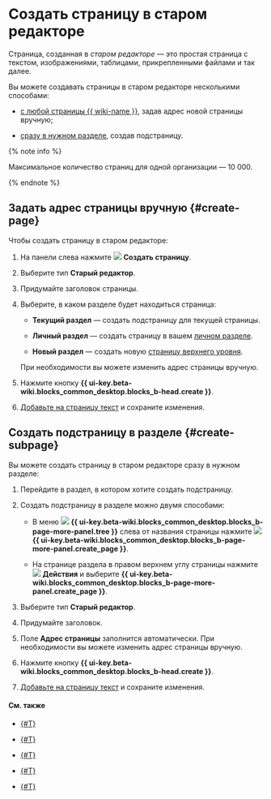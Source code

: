 # Создать страницу в старом редакторе

Страница, созданная в _старом редакторе_ — это простая страница с текстом, изображениями, таблицами, прикрепленными файлами и так далее.

Вы можете создавать страницы в старом редакторе несколькими способами:

- [с любой страницы {{ wiki-name }}](#create-page), задав адрес новой страницы вручную;

- [сразу в нужном разделе](#create-subpage), создав подстраницу.


{% note info %}

Максимальное количество страниц для одной организации — 10 000.

{% endnote %}


## Задать адрес страницы вручную {#create-page}

Чтобы создать страницу в старом редакторе:

1. На панели слева нажмите ![](../_assets/wiki/svg/create-page.svg) **Создать страницу**.

1. Выберите тип **Старый редактор**.

1. Придумайте заголовок страницы.

1. Выберите, в каком разделе будет находиться страница:

    * **Текущий раздел** — создать подстраницу для текущей страницы.

    * **Личный раздел** — создать страницу в вашем [личном разделе](structure.md#personal_cluster).

    * **Новый раздел** — создать новую [страницу верхнего уровня](structure.md#structure).

    При необходимости вы можете изменить адрес страницы вручную.

1. Нажмите кнопку **{{ ui-key.beta-wiki.blocks_common_desktop.blocks_b-head.create }}**.

1. [Добавьте на страницу текст](basic-markup.md) и сохраните изменения.

## Создать подстраницу в разделе {#create-subpage}

Вы можете создать страницу в старом редакторе сразу в нужном разделе:

1. Перейдите в раздел, в котором хотите создать подстраницу.

1. Создать подстраницу в разделе можно двумя способами:

    * В меню ![](../_assets/wiki/svg/structure-icon.svg) **{{ ui-key.beta-wiki.blocks_common_desktop.blocks_b-page-more-panel.tree }}** слева от названия страницы нажмите ![](../_assets/wiki/svg/button-add-subpage.svg) **{{ ui-key.beta-wiki.blocks_common_desktop.blocks_b-page-more-panel.create_page }}**.

    * На странице раздела в правом верхнем углу страницы нажмите ![](../_assets/wiki/svg/actions-icon.svg) **Действия** и выберите **{{ ui-key.beta-wiki.blocks_common_desktop.blocks_b-page-more-panel.create_page }}**.

1. Выберите тип **Старый редактор**.

1. Придумайте заголовок.

1. Поле **Адрес страницы** заполнится автоматически. При необходимости вы можете изменить адрес страницы вручную.

1. Нажмите кнопку **{{ ui-key.beta-wiki.blocks_common_desktop.blocks_b-head.create }}**.

1. [Добавьте на страницу текст](basic-markup.md) и сохраните изменения.

#### См. также

- [{#T}](page-management/access-setup.md)

- [{#T}](old-editor.md)

- [{#T}](create-grid.md)

- [{#T}](wysiwyg-create.md)

- [{#T}](delete-page.md)
